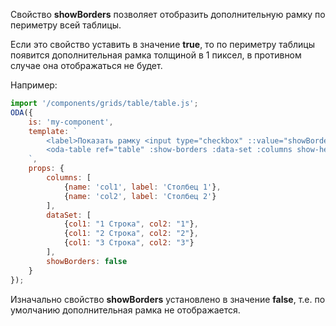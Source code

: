 Свойство **showBorders** позволяет отобразить дополнительную рамку по периметру всей таблицы.

Если это свойство уставить в значение **true**, то по периметру таблицы появится дополнительная рамка толщиной в 1 пиксел, в противном случае она отображаться не будет.

Например:

```javascript _run_line_edit_loadoda_[my-component.js]_h=160_
import '/components/grids/table/table.js';
ODA({
    is: 'my-component',
    template: `
        <label>Показать рамку <input type="checkbox" ::value="showBorders" ></label> <br>
        <oda-table ref="table" :show-borders :data-set :columns show-header row-lines col-lines auto-width></oda-table>
    `,
    props: {
        columns: [
            {name: 'col1', label: 'Столбец 1'},
            {name: 'col2', label: 'Столбец 2'}
        ],
        dataSet: [
            {col1: "1 Строка", col2: "1"},
            {col1: "2 Строка", col2: "2"},
            {col1: "3 Строка", col2: "3"}
        ],
        showBorders: false
    }
});
```

Изначально свойство **showBorders** установлено в значение **false**, т.е. по умолчанию дополнительная рамка не отображается.
